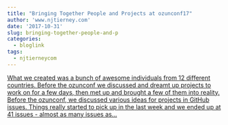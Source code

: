 ```yaml
---
title: "Bringing Together People and Projects at ozunconf17"
author: 'www.njtierney.com'
date: '2017-10-31'
slug: bringing-together-people-and-p
categories:
  - bloglink
tags:
  - njtierneycom
---
```


[What we created was a bunch of awesome individuals from 12 different countries. Before the ozunconf we discussed and dreamt up projects to work on for a few days, then met up and brought a few of them into reality. Before the ozunconf, we discussed various ideas for projects in GitHub issues. Things really started to pick up in the last week and we ended up at 41 issues - almost as many issues as...<click to read more>](https://www.njtierney.com/post/2017/10/31/bring-ppl-together/)

